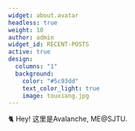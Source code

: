 ```yaml
---
widget: about.avatar
headless: true
weight: 10
author: admin
widget_id: RECENT-POSTS
active: true
design:
  columns: "1"
  background:
    color: "#5c93dd"
    text_color_light: true
    image: touxiang.jpg
---
```

🐈 Hey! 这里是Avalanche, ME@SJTU.